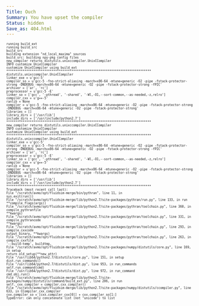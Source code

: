 ```yaml
---
Title: Ouch
Summary: You have upset the compiler
Status: hidden
Save_as: 404.html
---
```


<style>
.main {
    text-align: center;
    position: relative;
}
.main h1 {
    transition: 300ms font-size;
    font-size: 150pt;
}
div.main div.admonition {
    position: fixed;
    top: 220px;
    left: 25px;
    right: 25px;
    transform: translateY(55px) rotate(5deg);
    margin: 0;
    animation: 500ms stamp both linear 1s;
    z-index: 10;
}

@keyframes stamp {
    from {
        opacity: 0;
        transform: scale(10);
    }
    10% {
        opacity: 1;
    }
    to {}
}

div.main div.admonition h1,
div.main div.admonition p {
    text-align: center;
}

div.main div.admonition h1 {
    font-style: italic;
}

@media (max-width: 415px) {
    div.main div.admonition h1 {
        font-size: 64pt;
    }
}
</style>

<div class='main' markdown='1'>

<div class='admonition m-note m-danger' markdown='1'>
# 404

We couldn't find the page you were looking for.

You probably meant to go somewhere else.

Click on the navbar to try a different page.

page.

</div>


</div>

<div class="main">
<style>
    .code {
        font-size: 6pt;
        white-space: pre-line;
        text-align: left;
        overflow-x: revert;
        color: var(--danger-filled-background-color);
        animation: 300ms shake1 linear 10;
    }

    @keyframes shake1 {
        2% {
            transform: translate(0.5px, -1.5px) rotate(-0.5deg);
        }
        4% {
            transform: translate(0.5px, 1.5px) rotate(1.5deg);
        }
        6% {
            transform: translate(1.5px, 1.5px) rotate(1.5deg);
        }
        8% {
            transform: translate(2.5px, 1.5px) rotate(0.5deg);
        }
        10% {
            transform: translate(0.5px, 2.5px) rotate(0.5deg);
        }
        12% {
            transform: translate(1.5px, 1.5px) rotate(0.5deg);
        }
        14% {
            transform: translate(0.5px, 0.5px) rotate(0.5deg);
        }
        16% {
            transform: translate(-1.5px, -0.5px) rotate(1.5deg);
        }
        18% {
            transform: translate(0.5px, 0.5px) rotate(1.5deg);
        }
        20% {
            transform: translate(2.5px, 2.5px) rotate(1.5deg);
        }
        22% {
            transform: translate(0.5px, -1.5px) rotate(1.5deg);
        }
        24% {
            transform: translate(-1.5px, 1.5px) rotate(-0.5deg);
        }
        26% {
            transform: translate(1.5px, 0.5px) rotate(1.5deg);
        }
        28% {
            transform: translate(-0.5px, -0.5px) rotate(-0.5deg);
        }
        30% {
            transform: translate(1.5px, -0.5px) rotate(-0.5deg);
        }
        32% {
            transform: translate(2.5px, -1.5px) rotate(1.5deg);
        }
        34% {
            transform: translate(2.5px, 2.5px) rotate(-0.5deg);
        }
        36% {
            transform: translate(0.5px, -1.5px) rotate(0.5deg);
        }
        38% {
            transform: translate(2.5px, -0.5px) rotate(-0.5deg);
        }
        40% {
            transform: translate(-0.5px, 2.5px) rotate(0.5deg);
        }
        42% {
            transform: translate(-1.5px, 2.5px) rotate(0.5deg);
        }
        44% {
            transform: translate(-1.5px, 1.5px) rotate(0.5deg);
        }
        46% {
            transform: translate(1.5px, -0.5px) rotate(-0.5deg);
        }
        48% {
            transform: translate(2.5px, -0.5px) rotate(0.5deg);
        }
        50% {
            transform: translate(-1.5px, 1.5px) rotate(0.5deg);
        }
        52% {
            transform: translate(-0.5px, 1.5px) rotate(0.5deg);
        }
        54% {
            transform: translate(-1.5px, 1.5px) rotate(0.5deg);
        }
        56% {
            transform: translate(0.5px, 2.5px) rotate(1.5deg);
        }
        58% {
            transform: translate(2.5px, 2.5px) rotate(0.5deg);
        }
        60% {
            transform: translate(2.5px, -1.5px) rotate(1.5deg);
        }
        62% {
            transform: translate(-1.5px, 0.5px) rotate(1.5deg);
        }
        64% {
            transform: translate(-1.5px, 1.5px) rotate(1.5deg);
        }
        66% {
            transform: translate(0.5px, 2.5px) rotate(1.5deg);
        }
        68% {
            transform: translate(2.5px, -1.5px) rotate(1.5deg);
        }
        70% {
            transform: translate(2.5px, 2.5px) rotate(0.5deg);
        }
        72% {
            transform: translate(-0.5px, -1.5px) rotate(1.5deg);
        }
        74% {
            transform: translate(-1.5px, 2.5px) rotate(1.5deg);
        }
        76% {
            transform: translate(-1.5px, 2.5px) rotate(1.5deg);
        }
        78% {
            transform: translate(-1.5px, 2.5px) rotate(0.5deg);
        }
        80% {
            transform: translate(-1.5px, 0.5px) rotate(-0.5deg);
        }
        82% {
            transform: translate(-1.5px, 0.5px) rotate(-0.5deg);
        }
        84% {
            transform: translate(-0.5px, 0.5px) rotate(1.5deg);
        }
        86% {
            transform: translate(2.5px, 1.5px) rotate(0.5deg);
        }
        88% {
            transform: translate(-1.5px, 0.5px) rotate(1.5deg);
        }
        90% {
            transform: translate(-1.5px, -0.5px) rotate(-0.5deg);
        }
        92% {
            transform: translate(-1.5px, -1.5px) rotate(1.5deg);
        }
        94% {
            transform: translate(0.5px, 0.5px) rotate(-0.5deg);
        }
        96% {
            transform: translate(2.5px, -0.5px) rotate(-0.5deg);
        }
        98% {
            transform: translate(-1.5px, -1.5px) rotate(-0.5deg);
        }
    }
</style>

<pre class='code'>
running build_ext
running build_src
build_src
building extension "nd_local_maxima" sources
build_src: building npy-pkg config files
new_compiler returns distutils.unixccompiler.UnixCCompiler
INFO     customize UnixCCompiler
customize UnixCCompiler using build_ext
********************************************************************************
distutils.unixccompiler.UnixCCompiler
linker_exe    = u'gcc-5'
compiler_so   = u'gcc-5 -fno-strict-aliasing -march=x86-64 -mtune=generic -O2 -pipe -fstack-protector-strong -DNDEBUG -march=x86-64 -mtune=generic -O2 -pipe -fstack-protector-strong -fPIC'
archiver      = ['ar', 'rc']
preprocessor  = u'gcc-5 -E'
linker_so     = ['gcc', '-pthread', '-shared', '-Wl,-O1,--sort-common,--as-needed,-z,relro']
compiler_cxx  = u'g++-5'
ranlib        = None
compiler      = u'gcc-5 -fno-strict-aliasing -march=x86-64 -mtune=generic -O2 -pipe -fstack-protector-strong -DNDEBUG -march=x86-64 -mtune=generic -O2 -pipe -fstack-protector-strong'
libraries     = []
library_dirs  = ['/usr/lib']
include_dirs  = ['/usr/include/python2.7']
********************************************************************************
new_compiler returns distutils.unixccompiler.UnixCCompiler
INFO     customize UnixCCompiler
customize UnixCCompiler using build_ext
********************************************************************************
distutils.unixccompiler.UnixCCompiler
linker_exe    = u'gcc-5'
compiler_so   = u'gcc-5 -fno-strict-aliasing -march=x86-64 -mtune=generic -O2 -pipe -fstack-protector-strong -DNDEBUG -march=x86-64 -mtune=generic -O2 -pipe -fstack-protector-strong -fPIC'
archiver      = ['ar', 'rc']
preprocessor  = u'gcc-5 -E'
linker_so     = ['gcc', '-pthread', '-shared', '-Wl,-O1,--sort-common,--as-needed,-z,relro']
compiler_cxx  = u'g++-5'
ranlib        = None
compiler      = u'gcc-5 -fno-strict-aliasing -march=x86-64 -mtune=generic -O2 -pipe -fstack-protector-strong -DNDEBUG -march=x86-64 -mtune=generic -O2 -pipe -fstack-protector-strong'
libraries     = []
library_dirs  = ['/usr/lib']
include_dirs  = ['/usr/include/python2.7']
********************************************************************************
Traceback (most recent call last):
  File "/scratch/avmo/opt/fluidsim-merge/bin/pythran", line 11, in <module>
    sys.exit(run())
  File "/scratch/avmo/opt/fluidsim-merge/lib/python2.7/site-packages/pythran/run.py", line 133, in run
    **compile_flags(args))
  File "/scratch/avmo/opt/fluidsim-merge/lib/python2.7/site-packages/pythran/toolchain.py", line 360, in compile_pythranfile
    **kwargs)
  File "/scratch/avmo/opt/fluidsim-merge/lib/python2.7/site-packages/pythran/toolchain.py", line 331, in compile_pythrancode
    **kwargs)
  File "/scratch/avmo/opt/fluidsim-merge/lib/python2.7/site-packages/pythran/toolchain.py", line 293, in compile_cxxcode
    output_binary, **kwargs)
  File "/scratch/avmo/opt/fluidsim-merge/lib/python2.7/site-packages/pythran/toolchain.py", line 263, in compile_cxxfile
    '--build-temp', buildtmp,
  File "/scratch/avmo/opt/fluidsim-merge/lib/python2.7/site-packages/numpy/distutils/core.py", line 169, in setup
    return old_setup(**new_attr)
  File "/usr/lib64/python2.7/distutils/core.py", line 151, in setup
    dist.run_commands()
  File "/usr/lib64/python2.7/distutils/dist.py", line 953, in run_commands
    self.run_command(cmd)
  File "/usr/lib64/python2.7/distutils/dist.py", line 972, in run_command
    cmd_obj.run()
  File "/scratch/avmo/opt/fluidsim-merge/lib/python2.7/site-packages/numpy/distutils/command/build_ext.py", line 206, in run
    self._cxx_compiler = compiler.cxx_compiler()
  File "/scratch/avmo/opt/fluidsim-merge/lib/python2.7/site-packages/numpy/distutils/ccompiler.py", line 633, in CCompiler_cxx_compiler
    cxx.compiler_so = [cxx.compiler_cxx[0]] + cxx.compiler_so[1:]
TypeError: can only concatenate list (not "unicode") to list
</div>

